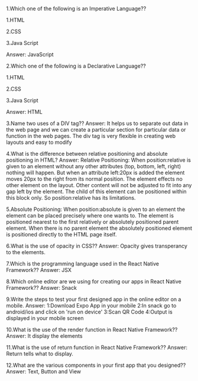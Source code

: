 1.Which one of the following is an Imperative Language??

1.HTML

2.CSS

3.Java Script

Answer: JavaScript

2.Which one of the following is a Declarative Language??

1.HTML

2.CSS

3.Java Script

Answer: HTML

3.Name two uses of a DIV tag??
Answer: It helps us to separate out data in the web page and we can create a particular section for particular data or function in the web pages. The div tag is very flexible in creating web layouts and easy to modify

4.What is the difference between relative positioning and absolute positioning in HTML?
Answer: Relative Positioning: When position:relative is given to an element without any other attributes (top, bottom, left, right) nothing will happen. But when an attribute left:20px is added the element moves 20px to the right from its normal position. The element effects no other element on the layout. Other content will not be adjusted to fit into any gap left by the element. The child of this element can be positioned within this block only. So position:relative has its limitations.

5.Absolute Positioning: When position:absolute is given to an element the element can be placed precisely where one wants to. The element is positioned nearest to the first relatively or absolutely positioned parent element. When there is no parent element the absolutely positioned element is positioned directly to the HTML page itself.

6.What is the use of opacity in CSS??
Answer: Opacity gives transperancy to the elements.

7.Which is the programming language used in the React Native Framework??
Answer: JSX

8.Which online editor are we using for creating our apps in React Native Framework??
Answer: Snack

9.Write the steps to test your first designed app in the online editor on a mobile.
Answer: 1:Download Expo App in your mobile 2:In snack go to android/ios and click on 'run on device' 3:Scan QR Code 4:Output is displayed in your mobile screen

10.What is the use of the render function in React Native Framework??
Answer: It display the elements

11.What is the use of return function in React Native Framework??
Answer: Return tells what to display.

12.What are the various components in your first app that you designed??
Answer: Text, Button and View